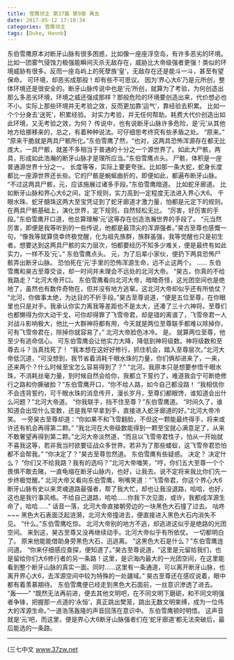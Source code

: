 ```yaml
---
title: 雪鹰领主 第37篇 第9章 离去
date: 2017-05-12 17:18:34
categories: 雪鹰领主
tags: [Duke, Hannb]
---
```


东伯雪鹰原本对断牙山脉有很多困惑，比如像一座座浮空岛，有许多恶劣的环境。 比如一团雾气侵蚀力极强能瞬间灭杀无敌存在，威胁比大帝级强者更强！类似的环境威胁有很多。反而一座岛屿上的死孽族‘皇’，无敌存在还是能斗一斗，甚至有望保命。
可环境，却恶劣成那般！却有些不可思议。
因为‘界心大6’乃是元所创，整体环境还是很安全的。断牙山脉传说中也是‘元’所创，就算为了考验，为何创造出那么多恶劣环境，环境之威还强成那样？那般危险的环境要创造出来，代价想必也不小。实际上那些环境并无考验之效，反而更加靠‘运气’，靠经验去积累。
比如一个个分身去‘送死’，积累经验。
对实力考验，并无任何帮助。耗费大代价创造出如此环境，又无考验之效，为何？
传说中，也有说断牙山脉许多危险，是‘元’从其他地方给挪移来的，总之，有着种种说法。可仔细思考终究有些矛盾之处。
“原来。”
“原来干脆就是两具尸骸所化。”东伯雪鹰了然，“也对，这两具恐怖浑源存在都无比庞大，一具尸骸，就差不多相当于普通的十分之一个源世界了。如此大尸骸，两具，形成如此浩瀚的断牙山脉才是理所应当。”东伯雪鹰点头。
尸骸，体积是一座普通源世界十分之一。
长度等等，实际上要更夸张。比如那一条大蛇，蛇身长度都比一座源世界还长些。它的尸骸是蜿蜒曲折的，即便如此，都遍布断牙山脉。
“不过这两具尸骸，元，应该施展过诸多手段。”东伯雪鹰暗道。
比如蛇牙廊道。
比如断牙山脉和界心大6之间，定下规则，实力高到一定程度无法进入界心大6。
千眼水珠、蛇牙髓珠这两大至宝凭证到了蛇牙廊道才激力量，怕都是元定下的规则。在两具尸骸基础上，演化世界，定下规则，自然轻松无比。
“厉害，好厉害的手段。”东伯雪鹰开口道，他总算理解‘元’这等存在创造浩瀚世界的手段了。
“元当然厉害，即便是我等听到的一些传说，他都是最顶尖的浑源强者。”昊古至尊也感慨一句，“像我等就算侥幸终极觉醒，化为祖先族群，族群虽强，我等觉醒也只是初生者。想要达到这两具尸骸的实力层次，怕都要经历不知多少难关，便是最终有如此实力，一样不及‘元’。”
东伯雪鹰点头。
元，为了后辈小家伙，便扔下两具恐怖尸骸弄出断牙山脉。
恐怕死在‘元’手里的恐怖浑源生命，远不止这两个。
……
东伯雪鹰和昊古至尊交谈，却一时间并未理会不远处的北河大帝。
“昊古，你真的不给我路走？”北河大帝开口。
东伯雪鹰看向北河大帝，暗暗奇怪，这光团空间也是绝地了，虽然也有数件奇物在，但并没有地方逃窜。这北河大帝却似乎还有所依仗？
“北河，你做事太绝，为达目的不折手段。”昊古至尊说道，“便是五位至尊，在你眼里也只是对手。我承认你实力离我等差距也不是太大，还凑了三十六神将。至尊们也都懒得为你大动干戈，可你却得罪了飞雪帝君，却是错的离谱了，飞雪帝君一人对战斗影响极大，他比一大群神将都有用，今天就是两位至尊联手都难以除掉你，可有飞雪帝君在，除掉你就容易了。”
北河大帝脸色冰冷。
是。
就算两位至尊，他至少有逃命信心。
可东伯雪鹰会让他实力大降，降低到神将级数。神将级数和至尊去斗？当真找死了！
“我本想在这好好修行，抓住机会，踏入至尊层次。”北河大帝低沉道，“可没想到，我节省着消耗千眼水珠的力量，你们俩却进来了，一来，还来两个？什么时候至宝怎么容易得到了？”
“北河，我原本只是想要参悟千眼水珠，不消耗丝毫力量，到时候自然会给你，我都立下誓约了，难道我会宁可断绝修行之路和你撕破脸？”东伯雪鹰开口，“你不给人路，如今自己都没路！
“我相信你不会违背誓约，可千眼水珠的消息传开，漫长岁月，至尊们都眼馋，谁知道会出什么问题？”北河大帝道。
“你我联手，挡不住至尊？”东伯雪鹰道。
“时间久了，谁知道会出现什么变数，还是我早早拿到手，直接进入蛇牙廊道的好。”北河大帝冷笑。
一旁昊古至尊却道：“你如果不和飞雪翻脸，不但这一颗能最终得手，将来或许还有机会再得第二颗。”
“我北河在大帝级数能得到一颗至宝就心满意足了，从来不敢奢望再得到第二颗。”北河大帝淡然道，“而且以飞雪帝君性子，怕从一开始就不喜我这等，若非我当时欲要征战众多世界。若非为了那些蝼蚁，这飞雪帝君恐怕都不会帮我。”
“你决定了？”昊古至尊忽然道。
东伯雪鹰有些疑惑。
决定？
决定什么？
“你们又不给我路？我有的选吗？”北河大帝嗤笑，“哼，你们五大至尊一个个畏惧不敢去赌，一直龟缩在断牙山脉内，也好，让我去。说不定将来我比你们先一步终极觉醒。”
北河大帝又看向东伯雪鹰，咧嘴笑道：“飞雪帝君，你这个界心大6断牙山脉有史以来灵魂道路最强者，帮了我大忙，却也让我没退路，哈哈，也好，这也是我行事风格。不给自己退路，哈哈……你我下次见面，或许，我都成浑源生命了，哈哈……”
话音一落，北河大帝直接朝旁边的一块黑色大石撞了过去。
咕咚~~~
黑色大石表面泛起涟漪，北河大帝撞进去，便直接进入黑色大石内消失不见。
“什么。”东伯雪鹰吃惊。
北河大帝别的地方不逃，却逃进这似乎是绝路的光团空间。
来到这，昊古至尊又没再继续动手。北河大帝似乎有所依仗。
一切都明白了。
原来他能能借助身旁黑色大石，迅逃离。
“这黑色大石是什么？”东伯雪鹰连问道。
“你来仔细感应查探，便知道了。”昊古至尊说道，“这里是元留给我们，也是留给你们大6修行者的另一条路！这里，是识海内最大的一光团空间，在这里能看到整个断牙山脉的真实一面。同时……这里有一条通道，可以离开断牙山脉，也离开界心大6，去浑源空间中较为特殊的一处疆域。”
昊古至尊还在感叹说着，眼中都有着羡慕期待。
东伯雪鹰便已经走到黑色大石面前，一丝意识渗透了进去。
“轰——”
“既然无法再前进，便去其他文明吧，在不同文明下磨砺，和不同文明强者争锋，把握那一点道的‘永恒’，真正跳出樊笼，跳出无数文明束缚，成为一位伟大的浑源生命。”一道浩荡轰隆的声音回荡在意识中。
东伯雪鹰顿时明悟。
这声音就是‘元’吧，而这里，便是界心大6断牙山脉强者们在‘蛇牙廊道’都无法突破后，最后能选的一条路。
******
(三七中文 www.37zw.net